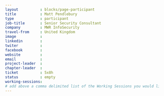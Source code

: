 ```yaml
---
layout          : blocks/page-participant
title           : Matt Pendlebury
type            : participant
job-title       : Senior Security Consultant
company         : MWR InfoSecurity
travel-from     : United Kingdom
image           :
linkedin        :
twiter          :
facebook        :
website         :
email           :
project-leader  :
chapter-leader  :
ticket          : 5x8h
status          : empty
working-sessions:
# add above a comma delimited list of the Working Sessions you would like to attend (use the session's title)
---
```


<!-- put more details about participant here -->
